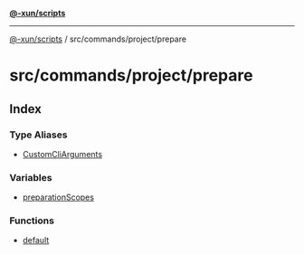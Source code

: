 [**@-xun/scripts**](../../../../README.md)

***

[@-xun/scripts](../../../../README.md) / src/commands/project/prepare

# src/commands/project/prepare

## Index

### Type Aliases

- [CustomCliArguments](type-aliases/CustomCliArguments.md)

### Variables

- [preparationScopes](variables/preparationScopes.md)

### Functions

- [default](functions/default.md)
